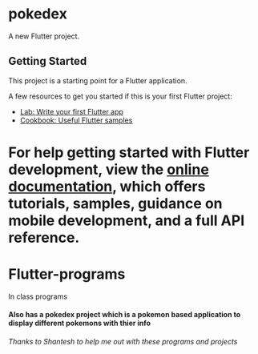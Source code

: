# pokedex

A new Flutter project.

## Getting Started

This project is a starting point for a Flutter application.

A few resources to get you started if this is your first Flutter project:

- [Lab: Write your first Flutter app](https://docs.flutter.dev/get-started/codelab)
- [Cookbook: Useful Flutter samples](https://docs.flutter.dev/cookbook)

For help getting started with Flutter development, view the
[online documentation](https://docs.flutter.dev/), which offers tutorials,
samples, guidance on mobile development, and a full API reference.
=======
# Flutter-programs
In class programs
<h4>Also has a pokedex project which is a pokemon based application to display different pokemons with thier info</h4>
<h6><a href='https://github.com/ShanteshRH'></a>Thanks to Shantesh to help me out with these programs and projects</h6>


